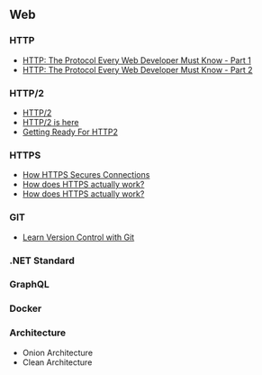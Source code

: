 ## Web

### HTTP
- [HTTP: The Protocol Every Web Developer Must Know - Part 1](https://code.tutsplus.com/tutorials/http-the-protocol-every-web-developer-must-know-part-1--net-31177)
- [HTTP: The Protocol Every Web Developer Must Know - Part 2](https://code.tutsplus.com/tutorials/http-the-protocol-every-web-developer-must-know-part-2--net-31155)

### HTTP/2
- [HTTP/2](https://www.youtube.com/watch?v=E9FxNzv1Tr8)
- [HTTP/2 is here](https://docs.google.com/presentation/d/1r7QXGYOLCh4fcUq0jDdDwKJWNqWK1o4xMtYpKZCJYjM/present?slide=id.p19)
- [Getting Ready For HTTP2](https://www.smashingmagazine.com/2016/02/getting-ready-for-http2/)

### HTTPS
- [How HTTPS Secures Connections](https://blog.hartleybrody.com/https-certificates/)
- [How does HTTPS actually work?](https://secaholic.com/how-does-https-actually-work-768e7ce89ea2)
- [How does HTTPS actually work?](http://robertheaton.com/2014/03/27/how-does-https-actually-work/)

### GIT
- [Learn Version Control with Git](https://www.git-tower.com/learn/git/ebook/en/command-line/introduction)

### .NET Standard

### GraphQL

### Docker

### Architecture
- Onion Architecture
- Clean Architecture

